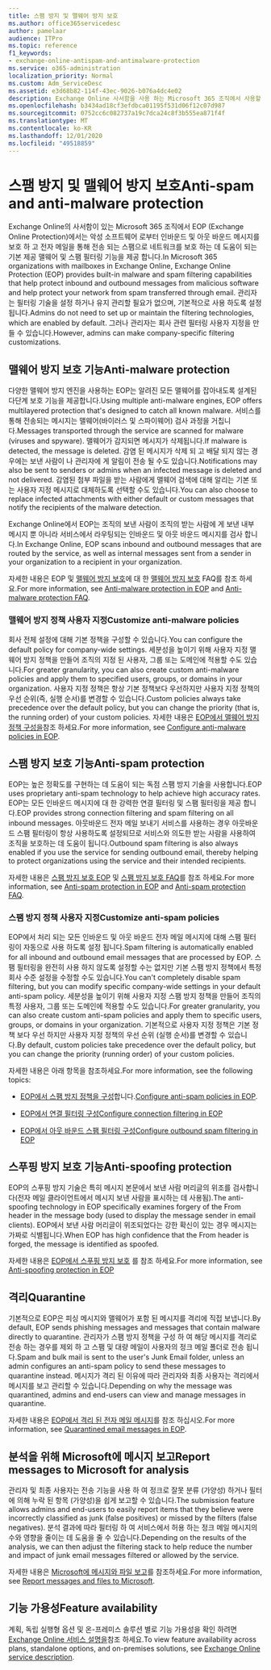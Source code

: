 ```yaml
---
title: 스팸 방지 및 맬웨어 방지 보호
ms.author: office365servicedesc
author: pamelaar
audience: ITPro
ms.topic: reference
f1_keywords:
- exchange-online-antispam-and-antimalware-protection
ms.service: o365-administration
localization_priority: Normal
ms.custom: Adm_ServiceDesc
ms.assetid: e3d68b82-114f-43ec-9026-b076a4dc4e02
description: Exchange Online 사서함을 사용 하는 Microsoft 365 조직에서 사용할 수 있는 스팸 방지 및 맬웨어 방지 보호 기능에 대해 알아봅니다.
ms.openlocfilehash: b3434ad18cf3efdbca01195f531d06f12c07d987
ms.sourcegitcommit: 0752cc6c082737a19c7dca24c8f3b555ea871f4f
ms.translationtype: MT
ms.contentlocale: ko-KR
ms.lasthandoff: 12/01/2020
ms.locfileid: "49518859"
---
```

# <a name="anti-spam-and-anti-malware-protection"></a><span data-ttu-id="a70f5-103">스팸 방지 및 맬웨어 방지 보호</span><span class="sxs-lookup"><span data-stu-id="a70f5-103">Anti-spam and anti-malware protection</span></span>

<span data-ttu-id="a70f5-104">Exchange Online의 사서함이 있는 Microsoft 365 조직에서 EOP (Exchange Online Protection)에서는 악성 소프트웨어 로부터 인바운드 및 아웃 바운드 메시지를 보호 하 고 전자 메일을 통해 전송 되는 스팸으로 네트워크를 보호 하는 데 도움이 되는 기본 제공 맬웨어 및 스팸 필터링 기능을 제공 합니다.</span><span class="sxs-lookup"><span data-stu-id="a70f5-104">In Microsoft 365 organizations with mailboxes in Exchange Online, Exchange Online Protection (EOP) provides built-in malware and spam filtering capabilities that help protect inbound and outbound messages from malicious software and help protect your network from spam transferred through email.</span></span> <span data-ttu-id="a70f5-105">관리자는 필터링 기술을 설정 하거나 유지 관리할 필요가 없으며, 기본적으로 사용 하도록 설정 됩니다.</span><span class="sxs-lookup"><span data-stu-id="a70f5-105">Admins do not need to set up or maintain the filtering technologies, which are enabled by default.</span></span> <span data-ttu-id="a70f5-106">그러나 관리자는 회사 관련 필터링 사용자 지정을 만들 수 있습니다.</span><span class="sxs-lookup"><span data-stu-id="a70f5-106">However, admins can make company-specific filtering customizations.</span></span>

## <a name="anti-malware-protection"></a><span data-ttu-id="a70f5-107">맬웨어 방지 보호 기능</span><span class="sxs-lookup"><span data-stu-id="a70f5-107">Anti-malware protection</span></span>

<span data-ttu-id="a70f5-108">다양한 맬웨어 방지 엔진을 사용하는 EOP는 알려진 모든 맬웨어를 잡아내도록 설계된 다단계 보호 기능을 제공합니다.</span><span class="sxs-lookup"><span data-stu-id="a70f5-108">Using multiple anti-malware engines, EOP offers multilayered protection that's designed to catch all known malware.</span></span> <span data-ttu-id="a70f5-109">서비스를 통해 전송되는 메시지는 맬웨어(바이러스 및 스파이웨어) 검사 과정을 거칩니다.</span><span class="sxs-lookup"><span data-stu-id="a70f5-109">Messages transported through the service are scanned for malware (viruses and spyware).</span></span> <span data-ttu-id="a70f5-110">맬웨어가 감지되면 메시지가 삭제됩니다.</span><span class="sxs-lookup"><span data-stu-id="a70f5-110">If malware is detected, the message is deleted.</span></span> <span data-ttu-id="a70f5-111">감염 된 메시지가 삭제 되 고 배달 되지 않는 경우에는 보낸 사람이 나 관리자에 게 알림이 전송 될 수도 있습니다.</span><span class="sxs-lookup"><span data-stu-id="a70f5-111">Notifications may also be sent to senders or admins when an infected message is deleted and not delivered.</span></span> <span data-ttu-id="a70f5-112">감염된 첨부 파일을 받는 사람에게 맬웨어 검색에 대해 알리는 기본 또는 사용자 지정 메시지로 대체하도록 선택할 수도 있습니다.</span><span class="sxs-lookup"><span data-stu-id="a70f5-112">You can also choose to replace infected attachments with either default or custom messages that notify the recipients of the malware detection.</span></span>

<span data-ttu-id="a70f5-113">Exchange Online에서 EOP는 조직의 보낸 사람이 조직의 받는 사람에 게 보낸 내부 메시지 뿐 아니라 서비스에서 라우팅되는 인바운드 및 아웃 바운드 메시지를 검사 합니다.</span><span class="sxs-lookup"><span data-stu-id="a70f5-113">In Exchange Online, EOP scans inbound and outbound messages that are routed by the service, as well as internal messages sent from a sender in your organization to a recipient in your organization.</span></span>

<span data-ttu-id="a70f5-114">자세한 내용은 EOP 및 [맬웨어 방지 보호](https://docs.microsoft.com/microsoft-365/security/office-365-security/anti-malware-protection-faq-eop)에 대 한 [맬웨어 방지 보호](https://docs.microsoft.com/microsoft-365/security/office-365-security/anti-malware-protection) FAQ를 참조 하세요.</span><span class="sxs-lookup"><span data-stu-id="a70f5-114">For more information, see [Anti-malware protection in EOP](https://docs.microsoft.com/microsoft-365/security/office-365-security/anti-malware-protection) and [Anti-malware protection FAQ](https://docs.microsoft.com/microsoft-365/security/office-365-security/anti-malware-protection-faq-eop).</span></span>

### <a name="customize-anti-malware-policies"></a><span data-ttu-id="a70f5-115">맬웨어 방지 정책 사용자 지정</span><span class="sxs-lookup"><span data-stu-id="a70f5-115">Customize anti-malware policies</span></span>

<span data-ttu-id="a70f5-116">회사 전체 설정에 대해 기본 정책을 구성할 수 있습니다.</span><span class="sxs-lookup"><span data-stu-id="a70f5-116">You can configure the default policy for company-wide settings.</span></span> <span data-ttu-id="a70f5-117">세분성을 높이기 위해 사용자 지정 맬웨어 방지 정책을 만들어 조직의 지정 된 사용자, 그룹 또는 도메인에 적용할 수도 있습니다.</span><span class="sxs-lookup"><span data-stu-id="a70f5-117">For greater granularity, you can also create custom anti-malware policies and apply them to specified users, groups, or domains in your organization.</span></span> <span data-ttu-id="a70f5-118">사용자 지정 정책은 항상 기본 정책보다 우선하지만 사용자 지정 정책의 우선 순위(즉, 실행 순서)를 변경할 수 있습니다.</span><span class="sxs-lookup"><span data-stu-id="a70f5-118">Custom policies always take precedence over the default policy, but you can change the priority (that is, the running order) of your custom policies.</span></span> <span data-ttu-id="a70f5-119">자세한 내용은 [EOP에서 맬웨어 방지 정책 구성을](https://docs.microsoft.com/microsoft-365/security/office-365-security/configure-anti-malware-policies)참조 하세요.</span><span class="sxs-lookup"><span data-stu-id="a70f5-119">For more information, see [Configure anti-malware policies in EOP](https://docs.microsoft.com/microsoft-365/security/office-365-security/configure-anti-malware-policies).</span></span>

## <a name="anti-spam-protection"></a><span data-ttu-id="a70f5-120">스팸 방지 보호 기능</span><span class="sxs-lookup"><span data-stu-id="a70f5-120">Anti-spam protection</span></span>

<span data-ttu-id="a70f5-121">EOP는 높은 정확도를 구현하는 데 도움이 되는 독점 스팸 방지 기술을 사용합니다.</span><span class="sxs-lookup"><span data-stu-id="a70f5-121">EOP uses proprietary anti-spam technology to help achieve high accuracy rates.</span></span> <span data-ttu-id="a70f5-122">EOP는 모든 인바운드 메시지에 대 한 강력한 연결 필터링 및 스팸 필터링을 제공 합니다.</span><span class="sxs-lookup"><span data-stu-id="a70f5-122">EOP provides strong connection filtering and spam filtering on all inbound messages.</span></span> <span data-ttu-id="a70f5-123">아웃바운드 전자 메일 보내기 서비스를 사용하는 경우 아웃바운드 스팸 필터링이 항상 사용하도록 설정되므로 서비스와 의도한 받는 사람을 사용하여 조직을 보호하는 데 도움이 됩니다.</span><span class="sxs-lookup"><span data-stu-id="a70f5-123">Outbound spam filtering is also always enabled if you use the service for sending outbound email, thereby helping to protect organizations using the service and their intended recipients.</span></span>

<span data-ttu-id="a70f5-124">자세한 내용은 [스팸 방지 보호 EOP](https://docs.microsoft.com/microsoft-365/security/office-365-security/anti-spam-protection) 및 [스팸 방지 보호 FAQ](https://docs.microsoft.com/microsoft-365/security/office-365-security/anti-spam-protection-faq)를 참조 하세요.</span><span class="sxs-lookup"><span data-stu-id="a70f5-124">For more information, see [Anti-spam protection in EOP](https://docs.microsoft.com/microsoft-365/security/office-365-security/anti-spam-protection) and [Anti-spam protection FAQ](https://docs.microsoft.com/microsoft-365/security/office-365-security/anti-spam-protection-faq).</span></span>

### <a name="customize-anti-spam-policies"></a><span data-ttu-id="a70f5-125">스팸 방지 정책 사용자 지정</span><span class="sxs-lookup"><span data-stu-id="a70f5-125">Customize anti-spam policies</span></span>

<span data-ttu-id="a70f5-126">EOP에서 처리 되는 모든 인바운드 및 아웃 바운드 전자 메일 메시지에 대해 스팸 필터링이 자동으로 사용 하도록 설정 됩니다.</span><span class="sxs-lookup"><span data-stu-id="a70f5-126">Spam filtering is automatically enabled for all inbound and outbound email messages that are processed by EOP.</span></span> <span data-ttu-id="a70f5-127">스팸 필터링을 완전히 사용 하지 않도록 설정할 수는 없지만 기본 스팸 방지 정책에서 특정 회사 수준 설정을 수정할 수도 있습니다.</span><span class="sxs-lookup"><span data-stu-id="a70f5-127">You can't completely disable spam filtering, but you can modify specific company-wide settings in your default anti-spam policy.</span></span> <span data-ttu-id="a70f5-128">세분성을 높이기 위해 사용자 지정 스팸 방지 정책을 만들어 조직의 특정 사용자, 그룹 또는 도메인에 적용할 수도 있습니다.</span><span class="sxs-lookup"><span data-stu-id="a70f5-128">For greater granularity, you can also create custom anti-spam policies and apply them to specific users, groups, or domains in your organization.</span></span> <span data-ttu-id="a70f5-129">기본적으로 사용자 지정 정책은 기본 정책 보다 우선 하지만 사용자 지정 정책의 우선 순위 (실행 순서)를 변경할 수 있습니다.</span><span class="sxs-lookup"><span data-stu-id="a70f5-129">By default, custom policies take precedence over the default policy, but you can change the priority (running order) of your custom policies.</span></span>

<span data-ttu-id="a70f5-130">자세한 내용은 아래 항목을 참조하세요.</span><span class="sxs-lookup"><span data-stu-id="a70f5-130">For more information, see the following topics:</span></span>

- <span data-ttu-id="a70f5-131">[EOP에서 스팸 방지 정책을 구성](https://docs.microsoft.com/microsoft-365/security/office-365-security/configure-your-spam-filter-policies)합니다.</span><span class="sxs-lookup"><span data-stu-id="a70f5-131">[Configure anti-spam policies in EOP](https://docs.microsoft.com/microsoft-365/security/office-365-security/configure-your-spam-filter-policies).</span></span>

- [<span data-ttu-id="a70f5-132">EOP에서 연결 필터링 구성</span><span class="sxs-lookup"><span data-stu-id="a70f5-132">Configure connection filtering in EOP</span></span>](https://docs.microsoft.com/microsoft-365/security/office-365-security/configure-the-connection-filter-policy)

- [<span data-ttu-id="a70f5-133">EOP에서 아웃 바운드 스팸 필터링 구성</span><span class="sxs-lookup"><span data-stu-id="a70f5-133">Configure outbound spam filtering in EOP</span></span>](https://docs.microsoft.com/microsoft-365/security/office-365-security/configure-the-outbound-spam-policy)

## <a name="anti-spoofing-protection"></a><span data-ttu-id="a70f5-134">스푸핑 방지 보호 기능</span><span class="sxs-lookup"><span data-stu-id="a70f5-134">Anti-spoofing protection</span></span>

<span data-ttu-id="a70f5-135">EOP의 스푸핑 방지 기술은 특히 메시지 본문에서 보낸 사람 머리글의 위조를 검사합니다(전자 메일 클라이언트에서 메시지 보낸 사람을 표시하는 데 사용됨).</span><span class="sxs-lookup"><span data-stu-id="a70f5-135">The anti-spoofing technology in EOP specifically examines forgery of the From header in the message body (used to display the message sender in email clients).</span></span> <span data-ttu-id="a70f5-136">EOP에서 보낸 사람 머리글이 위조되었다는 강한 확신이 있는 경우 메시지는 가짜로 식별됩니다.</span><span class="sxs-lookup"><span data-stu-id="a70f5-136">When EOP has high confidence that the From header is forged, the message is identified as spoofed.</span></span>

<span data-ttu-id="a70f5-137">자세한 내용은 [EOP에서 스푸핑 방지 보호](https://docs.microsoft.com/microsoft-365/security/office-365-security/anti-spoofing-protection) 를 참조 하세요.</span><span class="sxs-lookup"><span data-stu-id="a70f5-137">For more information, see [Anti-spoofing protection in EOP](https://docs.microsoft.com/microsoft-365/security/office-365-security/anti-spoofing-protection)</span></span>

## <a name="quarantine"></a><span data-ttu-id="a70f5-138">격리</span><span class="sxs-lookup"><span data-stu-id="a70f5-138">Quarantine</span></span>

<span data-ttu-id="a70f5-139">기본적으로 EOP은 피싱 메시지와 맬웨어가 포함 된 메시지를 격리에 직접 보냅니다.</span><span class="sxs-lookup"><span data-stu-id="a70f5-139">By default, EOP sends phishing messages and messages that contain malware directly to quarantine.</span></span> <span data-ttu-id="a70f5-140">관리자가 스팸 방지 정책을 구성 하 여 해당 메시지를 격리로 전송 하는 경우를 제외 하 고 스팸 및 대량 메일이 사용자의 정크 메일 폴더로 전송 됩니다.</span><span class="sxs-lookup"><span data-stu-id="a70f5-140">Spam and bulk mail is sent to the user's Junk Email folder, unless an admin configures an anti-spam policy to send these messages to quarantine instead.</span></span> <span data-ttu-id="a70f5-141">메시지가 격리 된 이유에 따라 관리자와 최종 사용자는 격리에서 메시지를 보고 관리할 수 있습니다.</span><span class="sxs-lookup"><span data-stu-id="a70f5-141">Depending on why the message was quarantined, admins and end-users can view and manage messages in quarantine.</span></span>

<span data-ttu-id="a70f5-142">자세한 내용은 [EOP에서 격리 된 전자 메일 메시지](https://docs.microsoft.com/microsoft-365/security/office-365-security/quarantine-email-messages)를 참조 하십시오.</span><span class="sxs-lookup"><span data-stu-id="a70f5-142">For more information, see [Quarantined email messages in EOP](https://docs.microsoft.com/microsoft-365/security/office-365-security/quarantine-email-messages).</span></span>

## <a name="report-messages-to-microsoft-for-analysis"></a><span data-ttu-id="a70f5-143">분석을 위해 Microsoft에 메시지 보고</span><span class="sxs-lookup"><span data-stu-id="a70f5-143">Report messages to Microsoft for analysis</span></span>

<span data-ttu-id="a70f5-144">관리자 및 최종 사용자는 전송 기능을 사용 하 여 정크로 잘못 분류 (가양성) 하거나 필터에 의해 누락 된 항목 (가양성)을 쉽게 보고할 수 있습니다.</span><span class="sxs-lookup"><span data-stu-id="a70f5-144">The submission feature allows admins and end-users to easily report items that they believe were incorrectly classified as junk (false positives) or missed by the filters (false negatives).</span></span> <span data-ttu-id="a70f5-145">분석 결과에 따라 필터링 하 여 서비스에서 허용 하는 정크 메일 메시지의 수와 영향을 줄이는 데 도움을 줄 수 있습니다.</span><span class="sxs-lookup"><span data-stu-id="a70f5-145">Depending on the results of the analysis, we can then adjust the filtering stack to help reduce the number and impact of junk email messages filtered or allowed by the service.</span></span>

<span data-ttu-id="a70f5-146">자세한 내용은 [Microsoft에 메시지와 파일 보고](https://docs.microsoft.com/microsoft-365/security/office-365-security/report-junk-email-messages-to-microsoft)를 참조하세요.</span><span class="sxs-lookup"><span data-stu-id="a70f5-146">For more information, see [Report messages and files to Microsoft](https://docs.microsoft.com/microsoft-365/security/office-365-security/report-junk-email-messages-to-microsoft).</span></span>

## <a name="feature-availability"></a><span data-ttu-id="a70f5-147">기능 가용성</span><span class="sxs-lookup"><span data-stu-id="a70f5-147">Feature availability</span></span>

<span data-ttu-id="a70f5-148">계획, 독립 실행형 옵션 및 온-프레미스 솔루션 별로 기능 가용성을 확인 하려면 [Exchange Online 서비스 설명을](exchange-online-service-description.md)참조 하세요.</span><span class="sxs-lookup"><span data-stu-id="a70f5-148">To view feature availability across plans, standalone options, and on-premises solutions, see [Exchange Online service description](exchange-online-service-description.md).</span></span>
